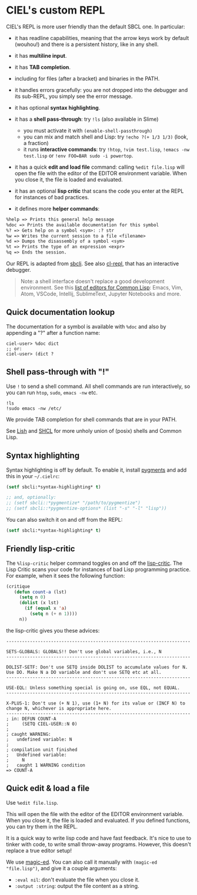# CIEL's custom REPL

CIEL's REPL is more user friendly than the default SBCL one. In particular:

-  it has readline capabilities, meaning that the arrow keys work by default (wouhou!) and there is a persistent history, like in any shell.
-  it has **multiline input**.
-  it has **TAB completion**.
  - including for files (after a bracket) and binaries in the PATH.
-  it handles errors gracefully: you are not dropped into the debugger and its sub-REPL, you simply see the error message.
-  it has optional **syntax highlighting**.
- it has a **shell pass-through**: try `!ls` (also available in Slime)
  - you must activate it with `(enable-shell-passthrough)`
  - you can mix and match shell and Lisp: try `!echo ?(+ 1/3 1/3)` (look, a fraction)
  - it runs **interactive commands**: try `!htop`, `!vim test.lisp`, `!emacs -nw test.lisp` or `!env FOO=BAR sudo -i powertop`.
- it has a quick **edit and load file** command: calling `%edit file.lisp` will open the file with the editor of the EDITOR environment variable. When you close it, the file is loaded and evaluated.
- it has an optional **lisp critic** that scans the code you enter at
  the REPL for instances of bad practices.

-  it defines more **helper commands**:

``` txt
%help => Prints this general help message
%doc => Prints the available documentation for this symbol
%? => Gets help on a symbol <sym>: :? str
%w => Writes the current session to a file <filename>
%d => Dumps the disassembly of a symbol <sym>
%t => Prints the type of an expression <expr>
%q => Ends the session.
```

Our REPL is adapted from [sbcli](https://github.com/hellerve/sbcli). See also [cl-repl](https://github.com/koji-kojiro/cl-repl/), that has an interactive debugger.

> Note: a shell interface doesn't replace a good development environment. See this [list of editors for Common Lisp](https://lispcookbook.github.io/cl-cookbook/editor-support.html): Emacs, Vim, Atom, VSCode, Intellij, SublimeText, Jupyter Notebooks and more.

## Quick documentation lookup

The documentation for a symbol is available with `%doc` and also by
appending a "?" after a function name:

```
ciel-user> %doc dict
;; or:
ciel-user> (dict ?
```

## Shell pass-through with "!"

Use `!` to send a shell command. All shell commands are run interactively, so you can run `htop`, `sudo`, `emacs -nw` etc.

```
!ls
!sudo emacs -nw /etc/
```

We provide TAB completion for shell commands that are in your PATH.

See [Lish](https://github.com/nibbula/lish/) and [SHCL](https://github.com/bradleyjensen/shcl) for more unholy union of (posix) shells and Common Lisp.


## Syntax highlighting

Syntax highlighting is off by default. To enable it, install [pygments](https://pygments.org/) and add this in your `~/.cielrc`:

```lisp
(setf sbcli:*syntax-highlighting* t)

;; and, optionally:
;; (setf sbcli::*pygmentize* "/path/to/pygmentize")
;; (setf sbcli::*pygmentize-options* (list "-s" "-l" "lisp"))
```

You can also switch it on and off from the REPL:

```lisp
(setf sbcli:*syntax-highlighting* t)
```

## Friendly lisp-critic

The `%lisp-critic` helper command toggles on and off the
[lisp-critic](https://github.com/g000001/lisp-critic). The Lisp Critic
scans your code for instances of bad Lisp programming practice. For
example, when it sees the following function:


~~~lisp
(critique
   (defun count-a (lst)
     (setq n 0)
     (dolist (x lst)
       (if (equal x 'a)
         (setq n (+ n 1))))
     n))
~~~

the lisp-critic gives you these advices:

```
----------------------------------------------------------------------

SETS-GLOBALS: GLOBALS!! Don't use global variables, i.e., N
----------------------------------------------------------------------

DOLIST-SETF: Don't use SETQ inside DOLIST to accumulate values for N.
Use DO. Make N a DO variable and don't use SETQ etc at all.
----------------------------------------------------------------------

USE-EQL: Unless something special is going on, use EQL, not EQUAL.
----------------------------------------------------------------------

X-PLUS-1: Don't use (+ N 1), use (1+ N) for its value or (INCF N) to
change N, whichever is appropriate here.
----------------------------------------------------------------------
; in: DEFUN COUNT-A
;     (SETQ CIEL-USER::N 0)
;
; caught WARNING:
;   undefined variable: N
;
; compilation unit finished
;   Undefined variable:
;     N
;   caught 1 WARNING condition
=> COUNT-A
```

## Quick edit & load a file

Use `%edit file.lisp`.

This will open the file with the editor of the EDITOR environment variable. When you
close it, the file is loaded and evaluated. If you defined functions, you can try them in the REPL.

It is a quick way to write lisp code and have fast feedback. It's nice
to use to tinker with code, to write small throw-away
programs. However, this doesn't replace a true editor setup!

We use [magic-ed](https://github.com/sanel/magic-ed). You can also call it manually with `(magic-ed "file.lisp")`, and give it a couple arguments:

- `:eval nil`: don't evaluate the file when you close it.
- `:output :string`: output the file content as a string.
